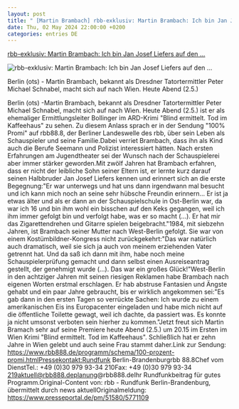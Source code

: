```yaml
---
layout: post
title: " [Martin Brambach] rbb-exklusiv: Martin Brambach: Ich bin Jan Josef Liefers auf den ..."
date: Thu, 02 May 2024 22:00:00 +0200
categories: entries DE
---
```

[rbb-exklusiv: Martin Brambach: Ich bin Jan Josef Liefers auf den ...](https://www.finanznachrichten.de/nachrichten-2024-05/62123777-rbb-exklusiv-martin-brambach-ich-bin-jan-josef-liefers-auf-den-keks-gegangen-007.htm)

![rbb-exklusiv: Martin Brambach: Ich bin Jan Josef Liefers auf den ...](https://finanznachrichten.de/content/g/fb.png)

Berlin (ots) - Martin Brambach, bekannt als Dresdner Tatortermittler Peter Michael Schnabel, macht sich auf nach Wien. Heute Abend (2.5.)

Berlin (ots) -Martin Brambach, bekannt als Dresdner Tatortermittler Peter Michael Schnabel, macht sich auf nach Wien. Heute Abend (2.5.) ist er als ehemaliger Ermittlungsleiter Bollinger im ARD-Krimi "Blind ermittelt. Tod im Kaffeehaus" zu sehen. Zu diesem Anlass sprach er in der Sendung "100% Promi" auf rbb88.8, der Berliner Landeswelle des rbb, über sein Leben als Schauspieler und seine Familie.Dabei verriet Brambach, dass ihn als Kind auch die Berufe Seemann und Polizist interessiert hätten. Nach ersten Erfahrungen am Jugendtheater sei der Wunsch nach der Schauspielerei aber immer stärker geworden.Mit zwölf Jahren hat Brambach erfahren, dass er nicht der leibliche Sohn seiner Eltern ist, er lernte kurz darauf seinen Halbbruder Jan Josef Liefers kennen und erinnert sich an die erste Begegnung:"Er war unterwegs und hat uns dann irgendwann mal besucht und ich kann mich noch an seine sehr hübsche Freundin erinnern... Er ist ja etwas älter und als er dann an der Schauspielschule in Ost-Berlin war, da war ich 16 und bin ihm wohl ein bisschen auf den Keks gegangen, weil ich ihm immer gefolgt bin und verfolgt habe, was er so macht (...). Er hat mir das Zigarettendrehen und Gitarre spielen beigebracht."1984, mit siebzehn Jahren, ist Brambach seiner Mutter nach West-Berlin gefolgt. Sie war von einem Kostümbildner-Kongress nicht zurückgekehrt:"Das war natürlich auch dramatisch, weil sie sich ja auch von meinem erziehenden Vater getrennt hat. Und da saß ich dann mit ihm, habe noch meine Schauspielerprüfung gemacht und dann selbst einen Ausreiseantrag gestellt, der genehmigt wurde (...). Das war ein großes Glück!"West-Berlin in den achtziger Jahren mit seinen riesigen Reklamen habe Brambach nach eigenen Worten erstmal erschlagen. Er hab abstruse Fantasien und Ängste gehabt und ein paar Jahre gebraucht, bis er wirklich angekommen sei:"Es gab dann in den ersten Tagen so verrückte Sachen: Ich wurde zu einem amerikanischen Eis ins Europacenter eingeladen und habe mich nicht auf die öffentliche Toilette gewagt, weil ich dachte, da passiert was. Es konnte ja nicht umsonst verboten sein hierher zu kommen."Jetzt freut sich Martin Bramach sehr auf seine Premiere heute Abend (2.5.) um 20.15 im Ersten im Wien Krimi "Blind ermittelt. Tod im Kaffeehaus". Schließlich hat er zehn Jahre in Wien gelebt und auch seine Frau stammt daher.Link zur Sendung: https://www.rbb888.de/programm/schema/100-prozent-promi.htmlPressekontakt:Rundfunk Berlin-Brandenburgrbb 88.8Chef vom DienstTel.: +49 (0)30 979 93-34 210Fax: +49 (0)30 979 93-34 219aktuell@rbb888.deplanung@rbb888.deIhr Rundfunkbeitrag für gutes Programm.Original-Content von: rbb - Rundfunk Berlin-Brandenburg, übermittelt durch news aktuellOriginalmeldung: https://www.presseportal.de/pm/51580/5771109

